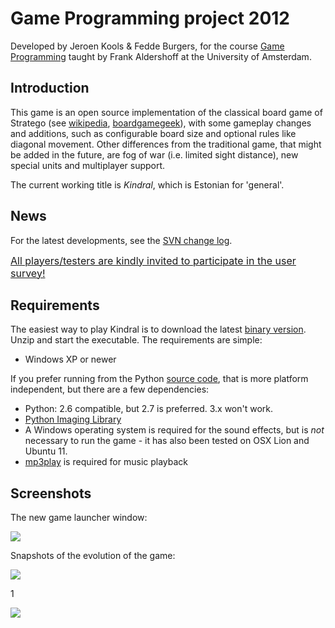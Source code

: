#  Game Programming project 2012

Developed by Jeroen Kools & Fedde Burgers, for the course 
[Game Programming](http://studiegids.uva.nl/web/uva/2011_2012/en/c/6697.html) taught by Frank Aldershoff at the 
University of Amsterdam.

## Introduction  
This game is an open source implementation of the classical board game of Stratego (see [wikipedia](http://en.wikipedia.org/wiki/Stratego), 
[boardgamegeek](http://boardgamegeek.com/boardgame/1917/stratego)), 
with some gameplay changes and additions, such as configurable board size and optional rules like diagonal movement. Other differences 
from the traditional game, that might be added in the future, are fog of war (i.e. limited sight distance), new special units and multiplayer support.

The current working title is _Kindral_, which is Estonian for 'general'.

## News  
For the latest developments, see the [SVN change log](http://code.google.com/p/gpfj/source/list).

<u><font size=3>All players/testers are kindly invited to participate in the [user survey](http://www2.junuxx.net/kindral.php)!</font></u>

## Requirements  
The easiest way to play Kindral is to download the latest [binary version](https://code.google.com/p/gpfj/downloads/list). 
Unzip and start the executable. The requirements are simple:
  * Windows XP or newer

If you prefer running from the Python [source code](https://code.google.com/p/gpfj/source/checkout), that is more platform independent, but there are a few dependencies:
  * Python: 2.6 compatible, but 2.7 is preferred. 3.x won't work.
  * [Python Imaging Library](http://www.pythonware.com/products/pil/)
  * A Windows operating system is required for the sound effects, but is _not_ necessary to run the game - it has also been tested on OSX Lion and Ubuntu 11. 
  * [mp3play](http://pypi.python.org/pypi/mp3play/) is required for music playback

## Screenshots  

The new game launcher window:

![](http://www2.junuxx.net/launcher.png)

Snapshots of the evolution of the game:

![](http://i.imgur.com/zTpui.png)

1[](http://i.imgur.com/4OxC4.png)

![](http://i.imgur.com/6YU05.png)
